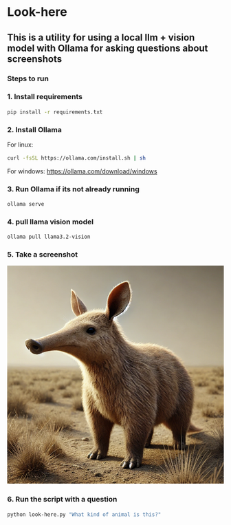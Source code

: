 # Look-here 

## This is a utility for using a local llm + vision model with Ollama for asking questions about screenshots

### Steps to run

### 1. Install requirements
```bash
pip install -r requirements.txt
```
### 2. Install Ollama  
For linux:
```bash
curl -fsSL https://ollama.com/install.sh | sh
```
For windows:
https://ollama.com/download/windows

### 3. Run Ollama if its not already running
```bash
ollama serve
```
### 4. pull llama vision model
```bash
ollama pull llama3.2-vision
```
### 5. Take a screenshot
![img.png](resource/img.png)

### 6. Run the script with a question
```bash
python look-here.py "What kind of animal is this?"
```